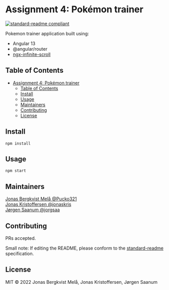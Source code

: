 # Assignment 4: Pokémon trainer

[![standard-readme compliant](https://img.shields.io/badge/standard--readme-OK-green.svg?style=flat-square)](https://github.com/RichardLitt/standard-readme)

Pokemon trainer application built using:
 - Angular 13
 - @angular/router
 - [ngx-infinite-scroll](https://github.com/orizens/ngx-infinite-scroll)

## Table of Contents

- [Assignment 4: Pokémon trainer](#assignment-4-pokémon-trainer)
  - [Table of Contents](#table-of-contents)
  - [Install](#install)
  - [Usage](#usage)
  - [Maintainers](#maintainers)
  - [Contributing](#contributing)
  - [License](#license)

## Install

```
npm install
```

## Usage

```
npm start
```

## Maintainers

[Jonas Bergkvist Melå @Pucko321](https://github.com/Pucko321) \
[Jonas Kristoffersen @jonaskris](https://github.com/jonaskris) \
[Jørgen Saanum @jorgsaa](https://github.com/jorgsaa)

## Contributing

PRs accepted.

Small note: If editing the README, please conform to the [standard-readme](https://github.com/RichardLitt/standard-readme) specification.

## License

MIT © 2022 Jonas Bergkvist Melå, Jonas Kristoffersen, Jørgen Saanum

